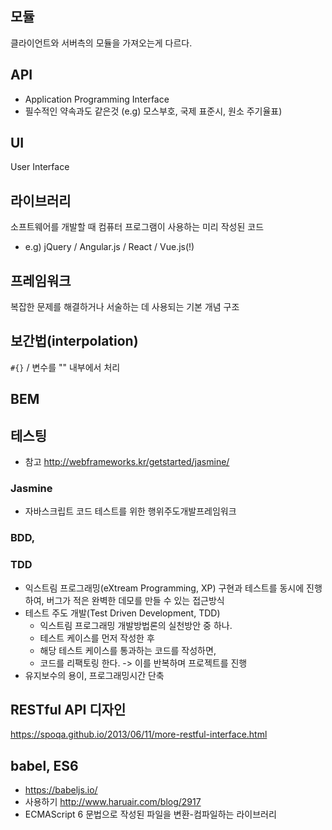 ## 모듈
클라이언트와 서버측의 모듈을 가져오는게 다르다.

## API
- Application Programming Interface
- 필수적인 약속과도 같은것 (e.g) 모스부호, 국제 표준시, 원소 주기율표)

## UI
User Interface 

## 라이브러리
소프트웨어를 개발할 때 컴퓨터 프로그램이 사용하는 미리 작성된 코드
- e.g) jQuery / Angular.js / React / Vue.js(!)

## 프레임워크
복잡한 문제를 해결하거나 서술하는 데 사용되는 기본 개념 구조

## 보간법(interpolation)
`#{}` / 변수를 "" 내부에서 처리

## BEM

## 테스팅
- 참고 <http://webframeworks.kr/getstarted/jasmine/>
### Jasmine
- 자바스크립트 코드 테스트를 위한 행위주도개발프레임워크
### BDD, 
### TDD
- 익스트림 프로그래밍(eXtream Programming, XP)
    구현과 테스트를 동시에 진행하여, 버그가 적은 완벽한 데모를 만들 수 있는 접근방식
- 테스트 주도 개발(Test Driven Development, TDD)
    - 익스트림 프로그래밍 개발방법론의 실천방안 중 하나.
    - 테스트 케이스를 먼저 작성한 후
    - 해당 테스트 케이스를 통과하는 코드를 작성하면,
    - 코드를 리팩토링 한다. -> 이를 반복하며 프로젝트를 진행
- 유지보수의 용이, 프로그래밍시간 단축


## RESTful API 디자인
<https://spoqa.github.io/2013/06/11/more-restful-interface.html>

## babel, ES6
- <https://babeljs.io/>
- 사용하기 <http://www.haruair.com/blog/2917>
- ECMAScript 6 문법으로 작성된 파일을 변환-컴파일하는 라이브러리
